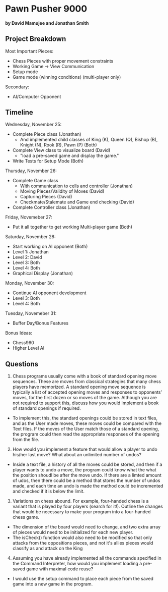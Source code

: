 # Pawn Pusher 9000
#### by David Mamujee and Jonathan Smith


## Project Breakdown

Most Important Pieces:
 - Chess Pieces with proper movement constraints
 - Working Game -> View Communication
 - Setup mode
 - Game mode (winning conditions) (multi-player only)

Secondary:
 - AI/Computer Opponent

## Timeline

Wednesday, November 25:
 - Complete Piece class (Jonathan)
     - And implemented child classes of King (K), Queen (Q), Bishop (B), Knight (N), Rook (R), Pawn (P) (Both)
 - Complete View class to visualize board (David)
     - "load a pre-saved game and display the game."
 - Write Tests for Setup Mode (Both)

Thursday, November 26:
 - Complete Game class 
     - With communication to cells and controller (Jonathan)
     - Moving Pieces/Validity of Moves (David)
     - Capturing Pieces (David)
     - Checkmate/Stalemate and Game end checking (David)
 - Complete Controller class (Jonathan)

Friday, Novemeber 27:
 - Put it all together to get working Multi-player game (Both)

 Saturday, November 28:
 - Start working on AI opponent (Both)
  - Level 1: Jonathan
  - Level 2: David
  - Level 3: Both
  - Level 4: Both
 - Graphical Display (Jonathan)

Monday, November 30:
 - Continue AI opponent development
  - Level 3: Both
  - Level 4: Both

Tuesday, Novemeber 31:
 - Buffer Day/Bonus Features
 
Bonus Ideas:
 - Chess960
 - Higher Level AI

## Questions

1. Chess programs usually come with a book of standard opening move sequences. These
are moves from classical strategies that many chess players have memorized. A standard opening
move sequence is typically a list of accepted opening moves and responses to opponents’ moves, for
the first dozen or so moves of the game. Although you are not required to support this, discuss
how you would implement a book of standard openings if required.

 - To implement this, the standard openings could be stored in text files, and as the User made moves, these moves could be compared with the Text files. If the moves of the User match those of a standard opening, the program could then read the appropriate responses of the opening from the file.


2. How would you implement a feature that would allow a player to undo his/her last
move? What about an unlimited number of undos?

 - Inside a text file, a history of all the moves could be stored, and then if a player wants to undo a move, the program could know what the what the position shoudl be after the move undo. If there are a limted amount of udos, then there could be a method that stores the number of undos made, and each time an undo is made the method could be incremented and checked if it is below the limit.

3. Variations on chess abound. For example, four-handed chess is a variant that is played
by four players (search for it!). Outline the changes that would be necessary to make your program
into a four-handed chess game.

 - The dimension of the board would need to change, and two extra array of pieces would need to be initialized for each new player.
 - The isCheck() function would also need to be modified so that only attacks from the oppositions pieces, and not it's allies pieces would classify as and attack on the King


4. Assuming you have already implemented all the commands specified in the Command
Interpreter, how would you implement loading a pre-saved game with maximal code reuse?
 - I would use the setup command to place each piece from the saved game into a new game in the program.

